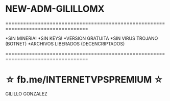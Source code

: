 ﻿# NEW-ADM-GILILLOMX



==================================================================================

*SIN MINERIA! *SIN KEYS! *VERSION GRATUITA *SIN VIRUS TROJANO (BOTNET) *ARCHIVOS LIBERADOS (DECENCRIPTADOS)

==================================================================================

☆ fb.me/INTERNETVPSPREMIUM ☆
=================================================
GILILLO GONZALEZ